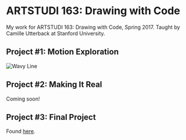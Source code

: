 # ARTSTUDI 163: Drawing with Code
My work for ARTSTUDI 163: Drawing with Code, Spring 2017. Taught by Camille Utterback at Stanford University.

## Project #1: Motion Exploration
![Wavy Line](https://github.com/mog96/drawing-with-code/blob/master/07%20Project%20%231%20-%20Motion%20Exploration/wavy_line_motion_exploration/wavy_line_motion_exploration.gif)

## Project #2: Making It Real
Coming soon!

## Project #3: Final Project
Found [here](https://github.com/mog96/peace-wall).